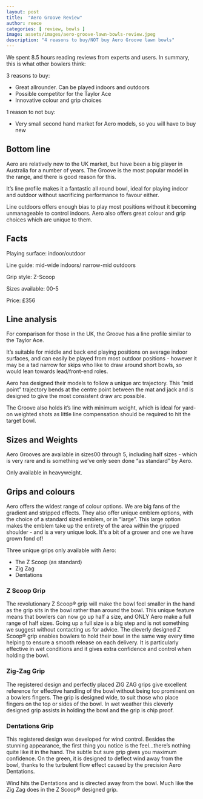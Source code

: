 ```yaml
---
layout: post
title:  "Aero Groove Review"
author: reece
categories: [ review, bowls ]
image: assets/images/aero-groove-lawn-bowls-review.jpeg
description: "4 reasons to buy/NOT buy Aero Groove lawn bowls"
---
```


<div class="overview" markdown="1">

We spent  8.5 hours reading reviews from experts and users. In summary, this is what other bowlers think:

3 reasons to buy:
* Great allrounder. Can be played indoors and outdoors
* Possible competitor for the Taylor Ace
* Innovative colour and grip choices


1 reason to not buy:
* Very small second hand market for Aero models, so you will have to buy new


<div class="stars">
  <i class="fas fa-star"></i>
  <i class="fas fa-star"></i>
  <i class="fas fa-star"></i>
  <i class="fas fa-star"></i>
  <i class="fas fa-star"></i>
</div>

</div>

## Bottom line

Aero are relatively new to the UK market, but have been a big player in Australia for a number of years. The Groove is the most popular model in the range, and there is good reason for this.

It’s line profile makes it a fantastic all round bowl, ideal for playing indoor and outdoor without sacrificing performance to favour either.

Line outdoors offers enough bias to play most positions without it becoming unmanageable to control indoors. Aero also offers great colour and grip choices which are unique to them.

## Facts

Playing surface: indoor/outdoor

Line guide: mid-wide indoors/ narrow-mid outdoors

Grip style: Z-Scoop

Sizes available: 00-5

Price: £356


## Line analysis

For comparison for those in the UK, the Groove has a line profile similar to the Taylor Ace.

It’s suitable for middle and back end playing positions on average indoor surfaces, and can easily be played from most outdoor positions - however it may be a tad narrow for skips who like to draw around short bowls, so would lean towards lead/front-end roles.

Aero has designed their models to follow a unique arc trajectory. This “mid point” trajectory bends at the centre point between the mat and jack and is designed to give the most consistent draw arc possible.

The Groove also holds it’s line with minimum weight, which is ideal for yard-on weighted shots as little line compensation should be required to hit the target bowl.

## Sizes and Weights

Aero Grooves are available in sizes00 through 5, including half sizes - which is very rare and is something we’ve only seen done “as standard” by Aero. 

Only available in heavyweight.

## Grips and colours

Aero offers the widest range of colour options. We are big fans of the gradient and stripped effects. They also offer unique emblem options, with the choice of a standard sized emblem, or in “large”. This large option makes the emblem take up the entirety of the area within the gripped shoulder - and is a very unique look. It's a bit of a grower and one we have grown fond of!


Three unique grips only available with Aero:
* The Z Scoop (as standard)
* Zig Zag
* Dentations

### Z Scoop Grip


The revolutionary Z Scoop® grip will make the bowl feel smaller in the hand as the grip sits in the bowl rather than around the bowl. This unique feature means that bowlers can now go up half a size, and ONLY Aero make a full range of half sizes. Going up a full size is a big step and is not something we suggest without contacting us for advice.
The cleverly designed Z Scoop® grip enables bowlers to hold their bowl in the same way every time helping to ensure a smooth release on each delivery.
It is particularly effective in wet conditions and it gives extra confidence and control when holding the bowl.


### Zig-Zag Grip


The registered design and perfectly placed ZIG ZAG grips give excellent reference for effective handling of the bowl without being too prominent on a bowlers fingers. The grip is designed wide, to suit those who place fingers on the top or sides of the bowl. In wet weather this cleverly designed grip assists in holding the bowl and the grip is chip proof. 

### Dentations Grip



This registered design was developed for wind control. Besides the stunning appearance, the first thing you notice is the feel…there’s nothing quite like it in the hand. The subtle but sure grip gives you maximum confidence. On the green, it is designed to deflect wind away from the bowl, thanks to the turbulent flow effect caused by the precision Aero Dentations.

Wind hits the Dentations and is directed away from the bowl. Much like the Zig Zag does in the Z Scoop® designed grip.
